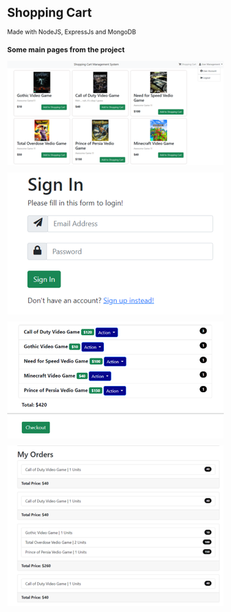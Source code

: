 # Shopping Cart

Made with NodeJS, ExpressJs and MongoDB

### Some main pages from the project

![plot](./Final-Images/MainPage.png)

![plot](./Final-Images/SignIn.png)

![plot](./Final-Images/CartPage.png)

![plot](./Final-Images/OrdersPage.png)
